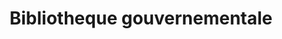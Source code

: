 ---
title: Bibliotheque gouvernementale
longTitle: 'Bibliothèque gouvernementale'
tags:
- gccommon
french:
- "[[Government libraries]]"
---
